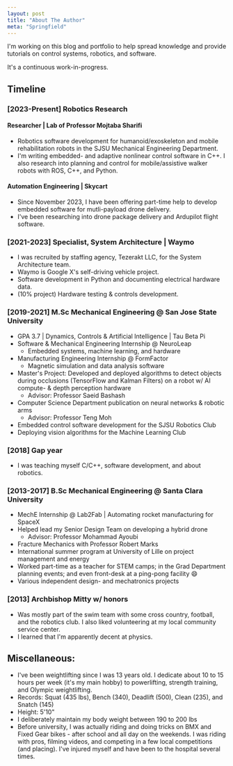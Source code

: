 ```yaml
---
layout: post
title: "About The Author"
meta: "Springfield"
---
```


I'm working on this blog and portfolio to help spread knowledge and provide tutorials on control systems, robotics, and software. 

It's a continuous work-in-progress.

## Timeline
### [2023-Present] Robotics Research
#### Researcher | Lab of Professor Mojtaba Sharifi
- Robotics software development for humanoid/exoskeleton and mobile rehabilitation robots in the SJSU Mechanical Engineering Department.
- I'm writing embedded- and adaptive nonlinear control software in C++. I also research into planning and control for mobile/assistive walker robots with ROS, C++, and Python.
#### Automation Engineering | Skycart
- Since November 2023, I have been offering part-time help to develop embedded software for mutli-payload drone delivery.
- I've been researching into drone package delivery and Ardupilot flight software.

### [2021-2023] Specialist, System Architecture | Waymo
- I was recruited by staffing agency, Tezerakt LLC, for the System Architecture team. 
- Waymo is Google X's self-driving vehicle project.
- Software development in Python and documenting electrical hardware data.
- (10% project) Hardware testing & controls development.

### [2019-2021] M.Sc Mechanical Engineering @ San Jose State University
- GPA 3.7 \| Dynamics, Controls & Artificial Intelligence \| Tau Beta Pi
- Software & Mechanical Engineering Internship @ NeuroLeap
  - Embedded systems, machine learning, and hardware
- Manufacturing Engineering Internship @ FormFactor
  - Magnetic simulation and data analysis software
- Master's Project: Developed and deployed algorithms to detect objects during occlusions (TensorFlow and Kalman Filters) on a robot w/ AI compute- & depth perception hardware
  - Advisor: Professor Saeid Bashash
- Computer Science Department publication on neural networks & robotic arms
  - Advisor: Professor Teng Moh
- Embedded control software development for the SJSU Robotics Club
- Deploying vision algorithms for the Machine Learning Club

### [2018] Gap year
- I was teaching myself C/C++, software development, and about robotics.

### [2013-2017] B.Sc Mechanical Engineering @ Santa Clara University
- MechE Internship @ Lab2Fab \| Automating rocket manufacturing for SpaceX
- Helped lead my Senior Design Team on developing a hybrid drone
  - Advisor: Professor Mohammad Ayoubi
- Fracture Mechanics with Professor Robert Marks
- International summer program at University of Lille on project management and energy
- Worked part-time as a teacher for STEM camps; in the Grad Department planning events; and even front-desk at a ping-pong facility 😄
- Various independent design- and mechatronics projects

###  [2013] Archbishop Mitty w/ honors
- Was mostly part of the swim team with some cross country, football, and the robotics club. I also liked volunteering at my local community service center.
- I learned that I'm apparently decent at physics.

##  Miscellaneous:
- I've been weightlifting since I was 13 years old. I dedicate about 10 to 15 hours per week (it's my main hobby) to powerlifting, strength training, and Olympic weightlifting.
- Records: Squat (435 lbs), Bench (340), Deadlift (500), Clean (235), and Snatch (145)
- Height: 5'10"
- I deliberately maintain my body weight between 190 to 200 lbs
- Before university, I was actually riding and doing tricks on BMX and Fixed Gear bikes - after school and all day on the weekends. I was riding with pros, filming videos, and competing in a few local competitions (and placing). I've injured myself and have been to the hospital several times.
<!--- - After my undergraduate, I started using a CPAP. --->